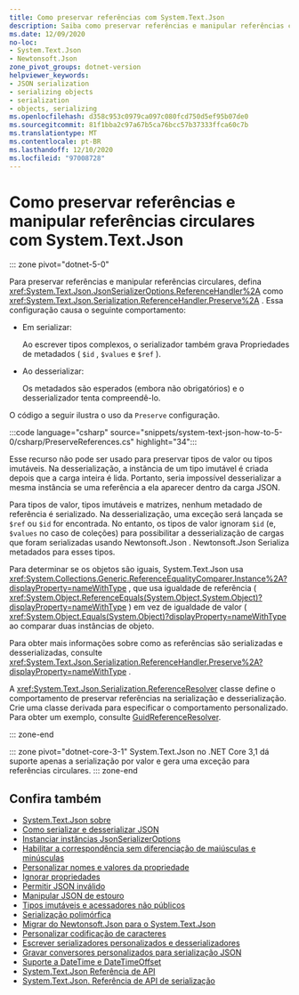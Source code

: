 ```yaml
---
title: Como preservar referências com System.Text.Json
description: Saiba como preservar referências e manipular referências circulares ao serializar e desserializar de JSON no .NET.
ms.date: 12/09/2020
no-loc:
- System.Text.Json
- Newtonsoft.Json
zone_pivot_groups: dotnet-version
helpviewer_keywords:
- JSON serialization
- serializing objects
- serialization
- objects, serializing
ms.openlocfilehash: d358c953c0979ca097c080fcd750d5ef95b07de0
ms.sourcegitcommit: 81f1bba2c97a67b5ca76bcc57b37333ffca60c7b
ms.translationtype: MT
ms.contentlocale: pt-BR
ms.lasthandoff: 12/10/2020
ms.locfileid: "97008728"
---
```

# <a name="how-to-preserve-references-and-handle-circular-references-with-no-locsystemtextjson"></a>Como preservar referências e manipular referências circulares com System.Text.Json

::: zone pivot="dotnet-5-0"

Para preservar referências e manipular referências circulares, defina <xref:System.Text.Json.JsonSerializerOptions.ReferenceHandler%2A> como <xref:System.Text.Json.Serialization.ReferenceHandler.Preserve%2A> . Essa configuração causa o seguinte comportamento:

* Em serializar:

  Ao escrever tipos complexos, o serializador também grava Propriedades de metadados ( `$id` , `$values` e `$ref` ).

* Ao desserializar:

  Os metadados são esperados (embora não obrigatórios) e o desserializador tenta compreendê-lo.

O código a seguir ilustra o uso da `Preserve` configuração.

:::code language="csharp" source="snippets/system-text-json-how-to-5-0/csharp/PreserveReferences.cs" highlight="34":::

Esse recurso não pode ser usado para preservar tipos de valor ou tipos imutáveis. Na desserialização, a instância de um tipo imutável é criada depois que a carga inteira é lida. Portanto, seria impossível desserializar a mesma instância se uma referência a ela aparecer dentro da carga JSON.

Para tipos de valor, tipos imutáveis e matrizes, nenhum metadado de referência é serializado. Na desserialização, uma exceção será lançada se `$ref` ou `$id` for encontrada. No entanto, os tipos de valor ignoram `$id` (e, `$values` no caso de coleções) para possibilitar a desserialização de cargas que foram serializadas usando Newtonsoft.Json .  Newtonsoft.Json Serializa metadados para esses tipos.

Para determinar se os objetos são iguais, System.Text.Json usa <xref:System.Collections.Generic.ReferenceEqualityComparer.Instance%2A?displayProperty=nameWithType> , que usa igualdade de referência ( <xref:System.Object.ReferenceEquals(System.Object,System.Object)?displayProperty=nameWithType> ) em vez de igualdade de valor ( <xref:System.Object.Equals(System.Object)?displayProperty=nameWithType> ao comparar duas instâncias de objeto.

Para obter mais informações sobre como as referências são serializadas e desserializadas, consulte <xref:System.Text.Json.Serialization.ReferenceHandler.Preserve%2A?displayProperty=nameWithType> .

A <xref:System.Text.Json.Serialization.ReferenceResolver> classe define o comportamento de preservar referências na serialização e desserialização. Crie uma classe derivada para especificar o comportamento personalizado. Para obter um exemplo, consulte [GuidReferenceResolver](https://github.com/dotnet/docs/blob/9d5e88edbd7f12be463775ffebbf07ac8415fe18/docs/standard/serialization/snippets/system-text-json-how-to-5-0/csharp/GuidReferenceResolverExample.cs).

::: zone-end

::: zone pivot="dotnet-core-3-1"
System.Text.Json no .NET Core 3,1 dá suporte apenas a serialização por valor e gera uma exceção para referências circulares.
::: zone-end

## <a name="see-also"></a>Confira também

* [System.Text.Json sobre](system-text-json-overview.md)
* [Como serializar e desserializar JSON](system-text-json-how-to.md)
* [Instanciar instâncias JsonSerializerOptions](system-text-json-configure-options.md)
* [Habilitar a correspondência sem diferenciação de maiúsculas e minúsculas](system-text-json-character-casing.md)
* [Personalizar nomes e valores da propriedade](system-text-json-customize-properties.md)
* [Ignorar propriedades](system-text-json-ignore-properties.md)
* [Permitir JSON inválido](system-text-json-invalid-json.md)
* [Manipular JSON de estouro](system-text-json-handle-overflow.md)
* [Tipos imutáveis e acessadores não públicos](system-text-json-immutability.md)
* [Serialização polimórfica](system-text-json-polymorphism.md)
* [Migrar do Newtonsoft.Json para o System.Text.Json](system-text-json-migrate-from-newtonsoft-how-to.md)
* [Personalizar codificação de caracteres](system-text-json-character-encoding.md)
* [Escrever serializadores personalizados e desserializadores](write-custom-serializer-deserializer.md)
* [Gravar conversores personalizados para serialização JSON](system-text-json-converters-how-to.md)
* [Suporte a DateTime e DateTimeOffset](../datetime/system-text-json-support.md)
* [System.Text.Json Referência de API](xref:System.Text.Json)
* [System.Text.Json. Referência de API de serialização](xref:System.Text.Json.Serialization)
